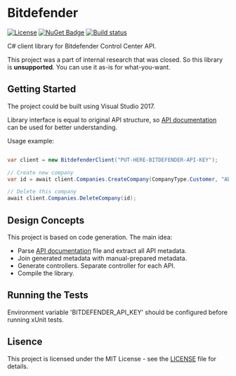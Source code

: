 # Bitdefender

[![License](https://img.shields.io/badge/license-MIT-red.svg)](https://raw.githubusercontent.com/nick-buhro/Translit/master/LICENSE)
[![NuGet Badge](https://buildstats.info/nuget/NickBuhro.Bitdefender?includePreReleases=true)](https://www.nuget.org/packages/NickBuhro.Bitdefender/)
[![Build status](https://ci.appveyor.com/api/projects/status/a88n7x5g7u43fh0i/branch/master?svg=true)](https://ci.appveyor.com/project/nick-buhro/bitdefender/branch/master)

C# client library for Bitdefender Control Center API.

This project was a part of internal research that was closed. So this library is **unsupported**. You can use it as-is for what-you-want.

## Getting Started

The project could be built using Visual Studio 2017.

Library interface is equal to original API structure,
so [API documentation](Bitdefender_ControlCenter_API-Guide_enUS.pdf) can be used for better understanding.

Usage example:

``` C#

var client = new BitdefenderClient("PUT-HERE-BITDEFENDER-API-KEY");

// Create new company
var id = await client.Companies.CreateCompany(CompanyType.Customer, "ABC Ltd.");

// Delete this company
await client.Companies.DeleteCompany(id);

```

## Design Concepts

This project is based on code generation. The main idea:
- Parse [API documentation](Bitdefender_ControlCenter_API-Guide_enUS.pdf) file and extract all API metadata.
- Join generated metadata with manual-prepared metadata.
- Generate controllers. Separate controller for each API.
- Compile the library.

## Running the Tests

Environment variable 'BITDEFENDER_API_KEY' should be configured before running xUnit tests.

## Lisence

This project is licensed under the MIT License - see the [LICENSE](LICENSE) file for details.
